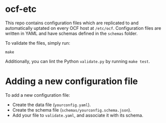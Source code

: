 # ocf-etc

This repo contains configuration files which are replicated to and
automatically uptated on every OCF host at `/etc/ocf`. Configuration files are
written in YAML and have schemas defined in the `schemas` folder.

To validate the files, simply run:

```
make
```

Additionally, you can lint the Python `validate.py` by running `make test`.

# Adding a new configuration file

To add a new configuration file:

* Create the data file (`yourconfig.yaml`).
* Create the schema file (`schemas/yourconfig.schema.json`).
* Add your file to `validate.yaml`, and associate it with its schema.
